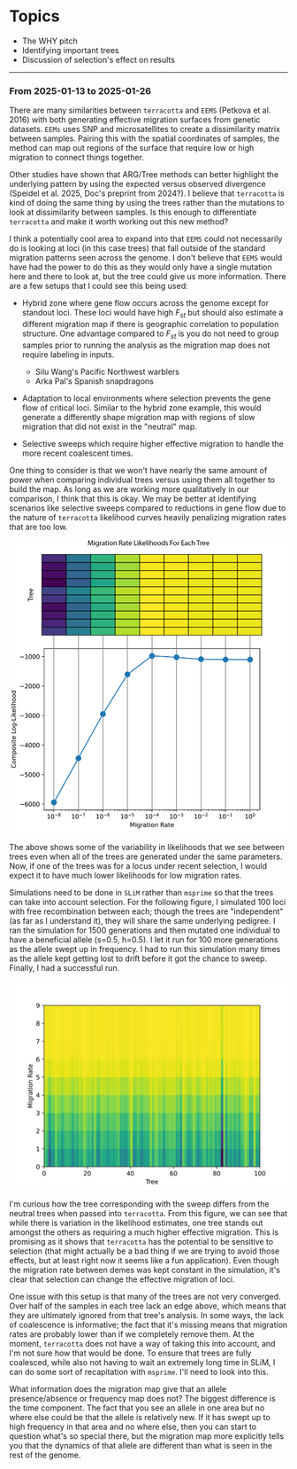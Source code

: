 # Topics

- The WHY pitch
- Identifying important trees
- Discussion of selection's effect on results

---

### From 2025-01-13 to 2025-01-26

There are many similarities between `terracotta` and `EEMS` (Petkova et al. 2016) with both generating effective migration surfaces from genetic datasets. `EEMs` uses SNP and microsatellites to create a dissimilarity matrix between samples. Pairing this with the spatial coordinates of samples, the method can map out regions of the surface that require low or high migration to connect things together.

Other studies have shown that ARG/Tree methods can better highlight the underlying pattern by using the expected versus observed divergence (Speidel et al. 2025, Doc's preprint from 2024?). I believe that `terracotta` is kind of doing the same thing by using the trees rather than the mutations to look at dissimilarity between samples. Is this enough to differentiate  `terracotta` and make it worth working out this new method?

I think a potentially cool area to expand into that `EEMS` could not necessarily do is looking at loci (in this case trees) that fall outside of the standard migration patterns seen across the genome. I don't believe that `EEMS` would have had the power to do this as they would only have a single mutation here and there to look at, but the tree could give us more information. There are a few setups that I could see this being used:

- Hybrid zone where gene flow occurs across the genome except for standout loci. These loci would have high $F_{st}$ but should also estimate a different migration map if there is geographic correlation to population structure. One advantage compared to $F_{st}$ is you do not need to group samples prior to running the analysis as the migration map does not require labeling in inputs.
    - Silu Wang's Pacific Northwest warblers
    - Arka Pal's Spanish snapdragons

- Adaptation to local environments where selection prevents the gene flow of critical loci. Similar to the hybrid zone example, this would generate a differently shape migration map with regions of slow migration that did not exist in the "neutral" map.

- Selective sweeps which require higher effective migration to handle the more recent coalescent times.

One thing to consider is that we won't have nearly the same amount of power when comparing individual trees versus using them all together to build the map. As long as we are working more qualitatively in our comparison, I think that this is okay. We may be better at identifying scenarios like selective sweeps compared to reductions in gene flow due to the  nature of `terracotta` likelihood curves heavily penalizing migration rates that are too low.

![Tree By Tree View Of Migration Rate Likelihoods](../assets/20250113/tree_by_tree.png)

The above shows some of the variability in likelihoods that we see between trees even when all of the trees are generated under the same parameters. Now, if one of the trees was for a locus under recent selection, I would expect it to have much lower likelihoods for low migration rates.

Simulations need to be done in `SLiM` rather than `msprime` so that the trees can take into account selection. For the following figure, I simulated 100 loci with free recombination between each; though the trees are "independent" (as far as I understand it), they will share the same underlying pedigree. I ran the simulation for 1500 generations and then mutated one individual to have a beneficial allele (s=0.5, h=0.5). I let it run for 100 more generations as the allele swept up in frequency. I had to run this simulation many times as the allele kept getting lost to drift before it got the chance to sweep. Finally, I had a successful run.

![Selective Sweep](../assets/20250113/selective_sweep.png)

I'm curious how the tree corresponding with the sweep differs from the neutral trees when passed into `terracotta`. From this figure, we can see that while there is variation in the likelihood estimates, one tree stands out amongst the others as requiring a much higher effective migration. This is promising as it shows that `terracotta` has the potential to be sensitive to selection (that might actually be a bad thing if we are trying to avoid those effects, but at least right now it seems like a fun application). Even though the migration rate between demes was kept constant in the simulation, it's clear that selection can change the effective migration of loci.

One issue with this setup is that many of the trees are not very converged. Over half of the samples in each tree lack an edge above, which means that they are ultimately ignored from that tree's analysis. In some ways, the lack of coalescence is informative; the fact that it's missing means that migration rates are probably lower than if we completely remove them. At the moment, `terracotta` does not have a way of taking this into account, and I'm not sure how that would be done. To ensure that trees are fully coalesced, while also not having to wait an extremely long time in SLiM, I can do some sort of recapitation with `msprime`. I'll need to look into this.

What information does the migration map give that an allele presence/absence or frequency map does not? The biggest difference is the time component. The fact that you see an allele in one area but no where else could be that the allele is relatively new. If it has swept up to high frequency in that area and no where else, then you can start to question what's so special there, but the migration map more explicitly tells you that the dynamics of that allele are different than what is seen in the rest of the genome.